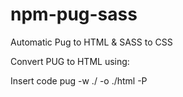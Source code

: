 # npm-pug-sass
Automatic Pug to HTML &amp; SASS to CSS

Convert PUG to HTML using: 

Insert code pug -w ./ -o ./html -P 
